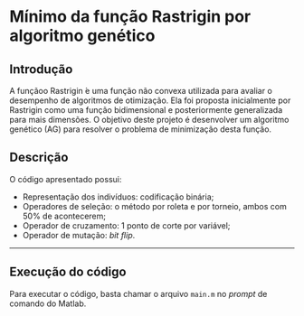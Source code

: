 # Mínimo da função Rastrigin por algoritmo genético

## Introdução
A funçãoo Rastrigin ́e uma função não convexa utilizada para avaliar o desempenho de algoritmos de otimização. Ela foi proposta inicialmente por Rastrigin como uma função bidimensional e posteriormente generalizada para mais dimensões. O objetivo deste projeto é desenvolver um algoritmo genético (AG) para resolver o problema de minimização desta função.

## Descrição
O código apresentado possui:
- Representação dos indivíduos: codificação binária;
- Operadores de seleção: o método por roleta e por torneio, ambos com 50% de acontecerem;
- Operador de cruzamento: 1 ponto de corte por variável;
- Operador de mutação: *bit flip*.

<hr>

## Execução do código
Para executar o código, basta chamar o arquivo `main.m` no *prompt* de comando do Matlab.
